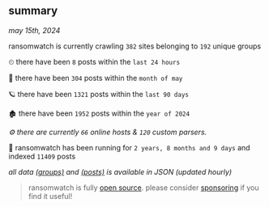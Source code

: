 
## summary
_may 15th, 2024_

ransomwatch is currently crawling `382` sites belonging to `192` unique groups

⏲ there have been `8` posts within the `last 24 hours`

🦈 there have been `304` posts within the `month of may`

🪐 there have been `1321` posts within the `last 90 days`

🏚 there have been `1952` posts within the `year of 2024`

_⚙️ there are currently `66` online hosts & `120` custom parsers._

🦕 ransomwatch has been running for `2 years, 8 months and 9 days` and indexed `11409` posts

_all data  [(groups)](http://ransomwhat.telemetry.ltd/groups) and [(posts)](http://ransomwhat.telemetry.ltd/posts) is available in JSON (updated hourly)_

> ransomwatch is fully [open source](https://github.com/joshhighet/ransomwatch#ransomwatch--). please consider [sponsoring](https://github.com/sponsors/joshhighet) if you find it useful!

